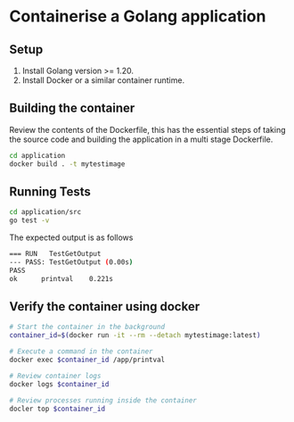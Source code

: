 # Containerise a Golang application

## Setup

1. Install Golang version >= 1.20.
2. Install Docker or a similar container runtime.

## Building the container

Review the contents of the Dockerfile, this has the essential steps of taking the source code and building the application in a multi stage Dockerfile.

```bash
cd application
docker build . -t mytestimage
```

## Running Tests

```bash
cd application/src
go test -v
```

The expected output is as follows

```sh
=== RUN   TestGetOutput
--- PASS: TestGetOutput (0.00s)
PASS
ok  	printval	0.221s
```

## Verify the container using docker

```bash
# Start the container in the background
container_id=$(docker run -it --rm --detach mytestimage:latest)

# Execute a command in the container
docker exec $container_id /app/printval

# Review container logs
docker logs $container_id

# Review processes running inside the container
docler top $container_id
```
